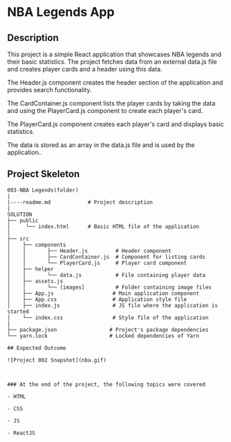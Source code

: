 # NBA Legends App

## Description

This project is a simple React application that showcases NBA legends and their basic statistics. The project fetches data from an external data.js file and creates player cards and a header using this data.

The Header.js component creates the header section of the application and provides search functionality.

The CardContainer.js component lists the player cards by taking the data and using the PlayerCard.js component to create each player's card.

The PlayerCard.js component creates each player's card and displays basic statistics.

The data is stored as an array in the data.js file and is used by the application..

## Project Skeleton

```
003-NBA Legends(folder)
|
|----readme.md            # Project description
|
SOLUTION
├── public
│     └── index.html      # Basic HTML file of the application
|
├── src
│    ├── components
│    │       ├── Header.js         # Header component
│    │       ├── CardContainer.js  # Component for listing cards
│    │       └── PlayerCard.js     # Player card component
│    ├── helper
│    │       └── data.js           # File containing player data
│    ├── assets.js
│    │       └── [images]          # Folder containing image files
│    ├── App.js                   # Main application component
│    ├── App.css                  # Application style file
│    ├── index.js                 # JS file where the application is started
│    └── index.css                # Style file of the application
|
├── package.json                 # Project's package dependencies
└── yarn.lock                    # Locked dependencies of Yarn

## Expected Outcome

![Project 002 Snapshot](nba.gif)



### At the end of the project, the following topics were covered

- HTML

- CSS

- JS

- ReactJS



